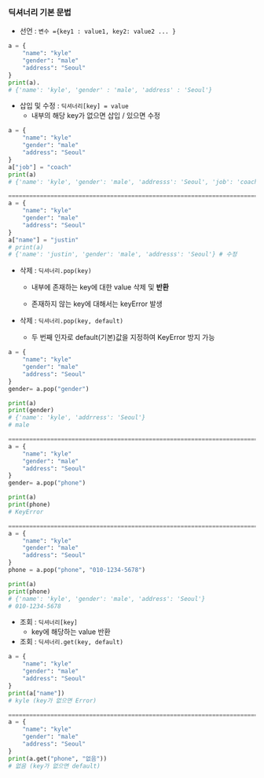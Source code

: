 ### 딕셔너리 기본 문법

- 선언 : `변수 ={key1 : value1, key2: value2 ... }`

```python 
a = {
    "name": "kyle"
    "gender": "male"
    "address": "Seoul"
}
print(a).
# {'name': 'kyle', 'gender' : 'male', 'address' : 'Seoul'}
```



- 삽입 및 수정 : `딕셔너리[key] = value`
  - 내부의 해당 key가 없으면 삽입 / 있으면 수정

```python
a = {
    "name": "kyle"
    "gender": "male"
    "address": "Seoul"
}
a["job"] = "coach"
print(a)
# {'name': 'kyle', 'gender': 'male', 'addresss': 'Seoul', 'job': 'coach'} # 삽입

===============================================================================
a = {
    "name": "kyle"
    "gender": "male"
    "address": "Seoul"
}
a["name"] = "justin"
# print(a)
# {'name': 'justin', 'gender': 'male', 'addresss': 'Seoul'} # 수정
```



- 삭제 : `딕셔너리.pop(key)`

  - 내부에 존재하는 key에 대한 value 삭제 및 **반환**

  - 존재하지 않는 key에 대해서는 keyError 발생

- 삭제 : `딕셔너리.pop(key, default)`

  - 두 번째 인자로 default(기본)값을 지정하여 KeyError 방지 가능

```python
a = {
    "name": "kyle"
    "gender": "male"
    "address": "Seoul"
}
gender= a.pop("gender")

print(a)
print(gender)
# {'name': 'kyle', 'addrress': 'Seoul'}
# male

=========================================================================
a = {
    "name": "kyle"
    "gender": "male"
    "address": "Seoul"
}
gender= a.pop("phone")

print(a)
print(phone)
# KeyError

=========================================================================
a = {
    "name": "kyle"
    "gender": "male"
    "address": "Seoul"
}
phone = a.pop("phone", "010-1234-5678")

print(a)
print(phone)
# {'name': 'kyle', 'gender': 'male', 'address': 'Seoul'}
# 010-1234-5678
```



- 조회 : `딕셔너리[key]`
  - key에 해당하는 value 반환
- 조회 : `딕셔너리.get(key, default)`

```python
a = {
    "name": "kyle"
    "gender": "male"
    "address": "Seoul"
}
print(a["name"])
# kyle (key가 없으면 Error)

========================================================================
a = {
    "name": "kyle"
    "gender": "male"
    "address": "Seoul"
}
print(a.get("phone", "없음"))
# 없음 (key가 없으면 default)
```
